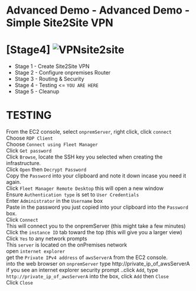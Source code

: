 # Advanced Demo - Advanced Demo - Simple Site2Site VPN

# [Stage4] ![VPNsite2site](https://user-images.githubusercontent.com/128338058/235252560-9795476e-502a-4e6b-b0a9-e1bbbee1438d.png)



- Stage 1 - Create Site2Site VPN 
- Stage 2 - Configure onpremises Router 
- Stage 3 - Routing & Security 
- Stage 4 - Testing <= `YOU ARE HERE`
- Stage 5 - Cleanup


# TESTING 

From the EC2 console, select `onpremServer`, right click, click `connect`  
Choose `RDP Client`  
Choose `Connect using Fleet Manager`  
Click `Get password`  
Click `Browse`, locate the SSH key you selected when creating the infrastructure.  
Click `Open`  then `Decrypt Password`  
Copy the `Password` into your clipboard and note it down incase you need it again.  
Click `Fleet Manager Remote Desktop` this will open a new window  
Ensure `Authentication type` is set to `User Credentials`  
Enter `Administrator` in the `Username` box  
Paste in the password you just copied into your clipboard into the `Password` box.  
Click `Connect`  
This will connect you to the onpremServer (this might take a few minutes)  
Click the `instance ID` tab toward the top  (this will give you a larger view)  
Click `Yes` to any network prompts  
This `server` is located on the onPremises network  
open `internet explorer`  
get the `Private IPv4 address` of `awsServerA` from the EC2 console.  
into the web browser on `onpremServer` type http://private_ip_of_awsServerA
if you see an internet explorer security prompt ..click `Add`, type `http://private_ip_of_awsServerA` into the box, click `Add` then `Close`  
Click `Close`  
